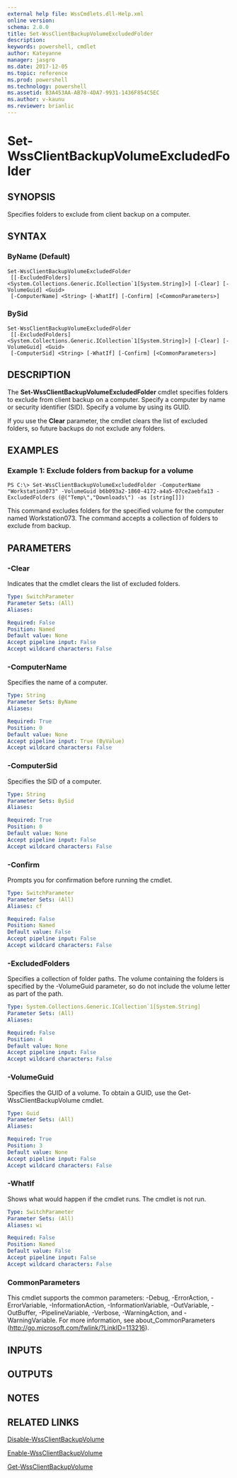 ```yaml
---
external help file: WssCmdlets.dll-Help.xml
online version: 
schema: 2.0.0
title: Set-WssClientBackupVolumeExcludedFolder
description: 
keywords: powershell, cmdlet
author: Kateyanne
manager: jasgro
ms.date: 2017-12-05
ms.topic: reference
ms.prod: powershell
ms.technology: powershell
ms.assetid: B3A453AA-AB78-4DA7-9931-1436F854C5EC
ms.author: v-kaunu
ms.reviewer: brianlic
---
```


# Set-WssClientBackupVolumeExcludedFolder

## SYNOPSIS
Specifies folders to exclude from client backup on a computer.

## SYNTAX

### ByName (Default)
```
Set-WssClientBackupVolumeExcludedFolder
 [[-ExcludedFolders] <System.Collections.Generic.ICollection`1[System.String]>] [-Clear] [-VolumeGuid] <Guid>
 [-ComputerName] <String> [-WhatIf] [-Confirm] [<CommonParameters>]
```

### BySid
```
Set-WssClientBackupVolumeExcludedFolder
 [[-ExcludedFolders] <System.Collections.Generic.ICollection`1[System.String]>] [-Clear] [-VolumeGuid] <Guid>
 [-ComputerSid] <String> [-WhatIf] [-Confirm] [<CommonParameters>]
```

## DESCRIPTION
The **Set-WssClientBackupVolumeExcludedFolder** cmdlet specifies folders to exclude from client backup on a computer.
Specify a computer by name or security identifier (SID).
Specify a volume by using its GUID.

If you use the **Clear** parameter, the cmdlet clears the list of excluded folders, so future backups do not exclude any folders.

## EXAMPLES

### Example 1: Exclude folders from backup for a volume
```
PS C:\> Set-WssClientBackupVolumeExcludedFolder -ComputerName "Workstation073" -VolumeGuid b6b093a2-1860-4172-a4a5-07ce2aebfa13 -ExcludedFolders (@("Temp\","Downloads\") -as [string[]])
```

This command excludes folders for the specified volume for the computer named Workstation073.
The command accepts a collection of folders to exclude from backup.

## PARAMETERS

### -Clear
Indicates that the cmdlet clears the list of excluded folders.

```yaml
Type: SwitchParameter
Parameter Sets: (All)
Aliases: 

Required: False
Position: Named
Default value: None
Accept pipeline input: False
Accept wildcard characters: False
```

### -ComputerName
Specifies the name of a computer.

```yaml
Type: String
Parameter Sets: ByName
Aliases: 

Required: True
Position: 0
Default value: None
Accept pipeline input: True (ByValue)
Accept wildcard characters: False
```

### -ComputerSid
Specifies the SID of a computer.

```yaml
Type: String
Parameter Sets: BySid
Aliases: 

Required: True
Position: 0
Default value: None
Accept pipeline input: False
Accept wildcard characters: False
```

### -Confirm
Prompts you for confirmation before running the cmdlet.

```yaml
Type: SwitchParameter
Parameter Sets: (All)
Aliases: cf

Required: False
Position: Named
Default value: False
Accept pipeline input: False
Accept wildcard characters: False
```

### -ExcludedFolders
Specifies a collection of folder paths.
The volume containing the folders is specified by the -VolumeGuid parameter, so do not include the volume letter as part of the path.

```yaml
Type: System.Collections.Generic.ICollection`1[System.String]
Parameter Sets: (All)
Aliases: 

Required: False
Position: 4
Default value: None
Accept pipeline input: False
Accept wildcard characters: False
```

### -VolumeGuid
Specifies the GUID of a volume.
To obtain a GUID, use the Get-WssClientBackupVolume cmdlet.

```yaml
Type: Guid
Parameter Sets: (All)
Aliases: 

Required: True
Position: 3
Default value: None
Accept pipeline input: False
Accept wildcard characters: False
```

### -WhatIf
Shows what would happen if the cmdlet runs.
The cmdlet is not run.

```yaml
Type: SwitchParameter
Parameter Sets: (All)
Aliases: wi

Required: False
Position: Named
Default value: False
Accept pipeline input: False
Accept wildcard characters: False
```

### CommonParameters
This cmdlet supports the common parameters: -Debug, -ErrorAction, -ErrorVariable, -InformationAction, -InformationVariable, -OutVariable, -OutBuffer, -PipelineVariable, -Verbose, -WarningAction, and -WarningVariable. For more information, see about_CommonParameters (http://go.microsoft.com/fwlink/?LinkID=113216).

## INPUTS

## OUTPUTS

## NOTES

## RELATED LINKS

[Disable-WssClientBackupVolume](./Disable-WssClientBackupVolume.md)

[Enable-WssClientBackupVolume](./Enable-WssClientBackupVolume.md)

[Get-WssClientBackupVolume](./Get-WssClientBackupVolume.md)

